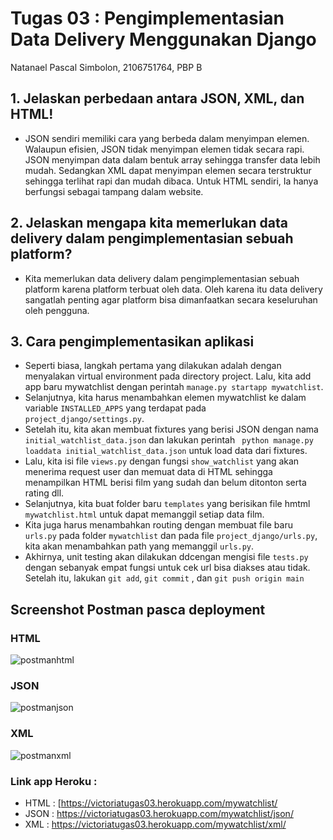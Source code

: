 #  Tugas 03 : Pengimplementasian Data Delivery Menggunakan Django

Natanael Pascal Simbolon, 
2106751764,
PBP B

## 1. Jelaskan perbedaan antara JSON, XML, dan HTML!
- JSON sendiri memiliki cara yang berbeda dalam menyimpan elemen. Walaupun efisien, JSON tidak menyimpan elemen tidak secara rapi. JSON menyimpan data dalam bentuk array sehingga transfer data lebih mudah. Sedangkan XML dapat menyimpan elemen secara terstruktur sehingga terlihat rapi dan mudah dibaca. Untuk HTML sendiri, Ia hanya berfungsi sebagai tampang dalam website.
## 2. Jelaskan mengapa kita memerlukan data delivery dalam pengimplementasian sebuah platform?
-  Kita memerlukan data delivery dalam pengimplementasian sebuah platform karena platform terbuat oleh data. Oleh karena itu data delivery sangatlah penting agar platform bisa dimanfaatkan secara keseluruhan oleh pengguna.
## 3. Cara pengimplementasikan aplikasi
- Seperti biasa, langkah pertama yang dilakukan adalah dengan menyalakan virtual environment pada directory project. Lalu, kita add app baru mywatchlist dengan perintah ``` manage.py startapp mywatchlist ```.
- Selanjutnya, kita harus menambahkan elemen mywatchlist ke dalam variable ``` INSTALLED_APPS ``` yang terdapat pada ```project_django/settings.py```.
- Setelah itu, kita akan membuat fixtures yang berisi JSON dengan nama ```initial_watchlist_data.json``` dan lakukan perintah ``` python manage.py loaddata initial_watchlist_data.json``` untuk load data dari fixtures.
- Lalu, kita isi file ```views.py``` dengan fungsi ```show_watchlist``` yang akan menerima request user dan memuat data di HTML sehingga menampilkan HTML berisi film yang sudah dan belum ditonton serta rating dll.
- Selanjutnya, kita buat folder baru ```templates``` yang berisikan file hmtml ```mywatchlist.html``` untuk dapat memanggil setiap data film.
- Kita juga harus menambahkan routing dengan membuat file baru ```urls.py``` pada folder ```mywatchlist``` dan pada file ```project_django/urls.py```, kita akan menambahkan path yang memanggil ```urls.py```.
- Akhirnya, unit testing akan dilakukan ddcengan mengisi file ```tests.py``` dengan sebanyak empat fungsi untuk cek url bisa diakses atau tidak. Setelah itu, lakukan ```git add```, ```git commit``` , dan ```git push origin main```

## Screenshot Postman pasca deployment
### HTML
 ![postmanhtml](https://user-images.githubusercontent.com/112412752/191656839-7df723f2-9aa4-4e8f-acac-670c4b09c4fe.jpg)
 
### JSON
    
![postmanjson](https://user-images.githubusercontent.com/112412752/191656938-92a9f631-076e-47d9-8a14-b664ae7e2e59.jpg)

### XML
![postmanxml](https://user-images.githubusercontent.com/112412752/191656991-c80246eb-c49d-4e3e-8058-2f231b235a94.jpg)



### Link app Heroku : 
- HTML : [https://victoriatugas03.herokuapp.com/mywatchlist/
- JSON : https://victoriatugas03.herokuapp.com/mywatchlist/json/
- XML : https://victoriatugas03.herokuapp.com/mywatchlist/xml/
